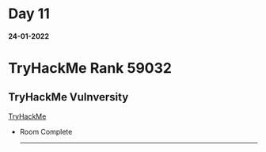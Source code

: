 
# Day 11

#### 24-01-2022

# TryHackMe Rank 59032
## TryHackMe Vulnversity

[TryHackMe](https://tryhackme.com/room/vulnversity)


- Room Complete

    ---
